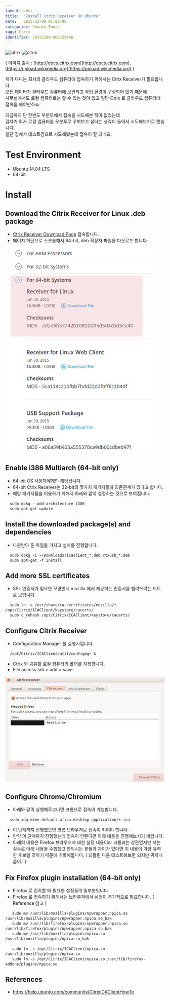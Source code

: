 ```yaml
---
layout: post
title:  "Install Ctrix Receiver On Ubuntu"
date:   2015-12-09 01:00:00
categories: Ubuntu-Tools
tags: Ctrix 
identifier: 20151209-485155446
---
```


![citrix](http://docs.citrix.com/content/dam/docs/en-us/legacy-edocs/receiver-windows-43/receiver-x1-icon.png) ![citrix](https://upload.wikimedia.org/wikipedia/commons/thumb/2/2e/Citrix.svg/220px-Citrix.svg.png)

( 이미지 출처 : [http://docs.citrix.com](http://docs.citrix.com), [https://upload.wikimedia.org](https://upload.wikimedia.org) )

제가 다니는 회사의 클라우드 컴퓨터에 접속하기 위해서는 Ctrix Receiver가 필요합니다.  
모든 데이터가 클라우드 컴퓨터에 보관되고 작업 환경이 구성되어 있기 때문에   
사무실에서도 로컬 컴퓨터로는 할 수 있는 것이 없고 일단 Ctrix 로 클라우드 컴퓨터에 접속을 해야만하죠.

지금까지 단 한번도 우분투에서 접속을 시도해본 적이 없었는데   
갑자기 회사 로컬 컴퓨터를 우분투로 꾸며보고 싶다는 생각이 들어서 시도해보기로 했습니다.  
일단 집에서 테스트겸으로 시도해봤는데 접속이 잘 되네요.

<!--more-->

# Test Environment
  * Ubuntu 14.04 LTS
  * 64-bit

# Install

## Download the Citrix Receiver for Linux .deb package
  * [Ctrix Receiver Download Page](https://www.citrix.com/downloads/citrix-receiver/legacy-receiver-for-linux/receiver-for-linux-13-2.html) 접속합니다.
  * 페이지 하단으로 스크롤해서 64-bit, deb 확장자 파일을 다운로드 합니다.

  ![download64bit](/images/post_img/CtrixReceiver/CtrixReceiverDownload64bit.png) 

## Enable i386 Multiarch (64-bit only) 
  * 64-bit OS 사용자에게만 해당됩니다.
  * 64-bit Ctrix Receiver는 32-bit의 몇가지 패키지들과 의존관계가 있다고 합니다.
  * 해당 패키지들을 이용하기 위해서 아래와 같이 설정하는 것으로 보여집니다.

~~~
  sudo dpkg --add-architecture i386
  sudo apt-get update
~~~ 

## Install the downloaded package(s) and dependencies
  * 다운받아 둔 파일을 가지고 설치를 진행합니다.

~~~
  sudo dpkg -i ~/Downloads/icaclient_*.deb ctxusb_*.deb
  sudo apt-get -f install
~~~

## Add more SSL certificates
  * SSL 인증서가 필요한 모양인데 mozilla 에서 제공하는 인증서를 빌려쓰려는 의도로 보입니다.

~~~
  sudo ln -s /usr/share/ca-certificates/mozilla/* /opt/Citrix/ICAClient/keystore/cacerts/
  sudo c_rehash /opt/Citrix/ICAClient/keystore/cacerts/
~~~

## Configure Citrix Receiver
  * Configuration Manager 를 실행시킵니다.

~~~
  /opt/Citrix/ICAClient/util/configmgr &
~~~

  * Ctrix 와 공유할 로컬 컴퓨터의 폴더를 지정합니다.
  * File access tab > add > save

  ![configuration](/images/post_img/CtrixReceiver/CtrixReceiverConfiguration.png)

## Configure Chrome/Chromium
  * 아래와 같이 실행해주고나면 크롬으로 접속이 가능합니다.

~~~
  sudo xdg-mime default wfica.desktop application/x-ica
~~~

  * 이 단계까지 진행했으면 크롬 브라우저로 접속이 되어야 합니다.
  * 만약 이 단계까지 진행했는데 접속이 안된다면 아래 내용을 진행해보시기 바랍니다.
  * 아래의 내용은 Firefox 브라우저에 대한 설정 내용이라 크롬과는 상관없지만 저는 실수로 아래 내용을 수행했고 안되시는 분들과 차이가 있다면 이 내용이 가장 유력한 후보일 것이기 때문에 기록해둡니다. ( 되돌린 다음 테스트해보면 되지만 귀차니즘이.. )

## Fix Firefox plugin installation (64-bit only) 
  * Firefox 로 접속할 때 필요한 설정들의 일부분입니다. 
  * Firefox 로 접속하기 위해서는 브라우저에서 설정이 추가적으로 필요합니다. ( Reference 참고 )
  
~~~
   sudo mv /usr/lib/mozilla/plugins/npwrapper.npica.so /usr/lib/mozilla/plugins/npwrapper.npica.so_bak
   sudo mv /usr/lib/firefox/plugins/npwrapper.npica.so /usr/lib/firefox/plugins/npwrapper.npica.so_bak
   sudo mv /usr/lib/mozilla/plugins/npica.so /usr/lib/mozilla/plugins/npica.so_bak
   
   sudo ln -s /opt/Citrix/ICAClient/npica.so /usr/lib/mozilla/plugins/npica.so
   sudo ln -s /opt/Citrix/ICAClient/npica.so /usr/lib/firefox-addons/plugins/npica.so
~~~

## References
 * https://help.ubuntu.com/community/CitrixICAClientHowTo
